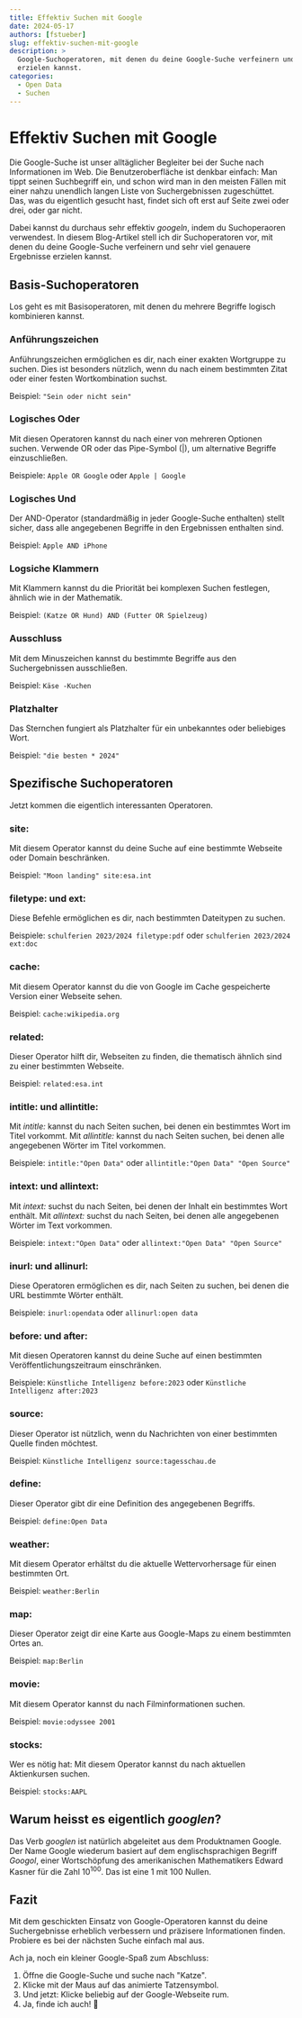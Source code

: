 ```yaml
---
title: Effektiv Suchen mit Google
date: 2024-05-17
authors: [fstueber]
slug: effektiv-suchen-mit-google
description: >
  Google-Suchoperatoren, mit denen du deine Google-Suche verfeinern und sehr viel genauere Ergebnisse 
  erzielen kannst.
categories:
  - Open Data
  - Suchen
---
```


# Effektiv Suchen mit Google

Die Google-Suche ist unser alltäglicher Begleiter bei der Suche nach Informationen im Web. Die Benutzeroberfläche ist denkbar einfach: Man tippt seinen Suchbegriff ein, und schon wird man in den meisten Fällen mit einer nahzu unendlich langen Liste von Suchergebnissen zugeschüttet. Das, was du eigentlich gesucht hast, findet sich oft erst auf Seite zwei oder drei, oder gar nicht. 

Dabei kannst du durchaus sehr effektiv *googeln*, indem du Suchoperaoren verwendest. In diesem Blog-Artikel stell ich dir Suchoperatoren vor, mit denen du deine Google-Suche verfeinern und sehr viel genauere Ergebnisse erzielen kannst.

<!-- more -->

## Basis-Suchoperatoren

Los geht es mit Basisoperatoren, mit denen du mehrere Begriffe logisch kombinieren kannst.

### Anführungszeichen

Anführungszeichen ermöglichen es dir, nach einer exakten Wortgruppe zu suchen. Dies ist besonders nützlich, wenn du nach einem bestimmten Zitat oder einer festen Wortkombination suchst.

Beispiel: `"Sein oder nicht sein"`

### Logisches Oder 

Mit diesen Operatoren kannst du nach einer von mehreren Optionen suchen. Verwende OR oder das Pipe-Symbol (|), um alternative Begriffe einzuschließen.

Beispiele: `Apple OR Google` oder `Apple | Google`

### Logisches Und 

Der AND-Operator (standardmäßig in jeder Google-Suche enthalten) stellt sicher, dass alle angegebenen Begriffe in den Ergebnissen enthalten sind.

Beispiel: `Apple AND iPhone`

### Logsiche Klammern

Mit Klammern kannst du die Priorität bei komplexen Suchen festlegen, ähnlich wie in der Mathematik.

Beispiel: `(Katze OR Hund) AND (Futter OR Spielzeug)`

### Ausschluss

Mit dem Minuszeichen kannst du bestimmte Begriffe aus den Suchergebnissen ausschließen.

Beispiel: `Käse -Kuchen`

### Platzhalter

Das Sternchen fungiert als Platzhalter für ein unbekanntes oder beliebiges Wort.

Beispiel: `"die besten * 2024"`

## Spezifische Suchoperatoren

Jetzt kommen die eigentlich interessanten Operatoren.

### site:

Mit diesem Operator kannst du deine Suche auf eine bestimmte Webseite oder Domain beschränken.

Beispiel: `"Moon landing" site:esa.int`

### filetype: und ext:

Diese Befehle ermöglichen es dir, nach bestimmten Dateitypen zu suchen.

Beispiele: `schulferien 2023/2024 filetype:pdf` oder `schulferien 2023/2024 ext:doc`

### cache:

Mit diesem Operator kannst du die von Google im Cache gespeicherte Version einer Webseite sehen.

Beispiel: `cache:wikipedia.org`

### related:

Dieser Operator hilft dir, Webseiten zu finden, die thematisch ähnlich sind zu einer bestimmten Webseite.

Beispiel: `related:esa.int`

### intitle: und allintitle:

Mit *intitle:* kannst du nach Seiten suchen, bei denen ein bestimmtes Wort im Titel vorkommt. Mit *allintitle:* kannst du nach Seiten suchen, bei denen alle angegebenen Wörter im Titel vorkommen.

Beispiele: `intitle:"Open Data"` oder `allintitle:"Open Data" "Open Source"`

### intext: und allintext:

Mit *intext:* suchst du nach Seiten, bei denen der Inhalt ein bestimmtes Wort enthält. Mit *allintext:* suchst du nach Seiten, bei denen alle angegebenen Wörter im Text vorkommen.

Beispiele: `intext:"Open Data"` oder `allintext:"Open Data" "Open Source"`

### inurl: und allinurl:

Diese Operatoren ermöglichen es dir, nach Seiten zu suchen, bei denen die URL bestimmte Wörter enthält.

Beispiele: `inurl:opendata` oder `allinurl:open data`

### before: und after:

Mit diesen Operatoren kannst du deine Suche auf einen bestimmten Veröffentlichungszeitraum einschränken.

Beispiele: `Künstliche Intelligenz before:2023` oder `Künstliche Intelligenz after:2023`

### source:

Dieser Operator ist nützlich, wenn du Nachrichten von einer bestimmten Quelle finden möchtest.

Beispiel: `Künstliche Intelligenz source:tagesschau.de`

### define:

Dieser Operator gibt dir eine Definition des angegebenen Begriffs.

Beispiel: `define:Open Data`

### weather:

Mit diesem Operator erhältst du die aktuelle Wettervorhersage für einen bestimmten Ort.

Beispiel: `weather:Berlin`

### map:

Dieser Operator zeigt dir eine Karte aus Google-Maps zu einem bestimmten Ortes an.

Beispiel: `map:Berlin`

### movie:

Mit diesem Operator kannst du nach Filminformationen suchen.

Beispiel: `movie:odyssee 2001`

### stocks:

Wer es nötig hat: Mit diesem Operator kannst du nach aktuellen Aktienkursen suchen.

Beispiel: `stocks:AAPL`

## Warum heisst es eigentlich *googlen*?

Das Verb *googlen* ist natürlich abgeleitet aus dem Produktnamen Google. Der Name Google wiederum basiert auf dem englischsprachigen Begriff *Googol*, einer Wortschöpfung des amerikanischen Mathematikers Edward Kasner für die Zahl 10<sup>100</sup>. Das ist eine 1 mit 100 Nullen. 

## Fazit

Mit dem geschickten Einsatz von Google-Operatoren kannst du deine Suchergebnisse erheblich verbessern und präzisere Informationen finden. Probiere es bei der nächsten Suche einfach mal aus.

Ach ja, noch ein kleiner Google-Spaß zum Abschluss:

1. Öffne die Google-Suche und suche nach "Katze".
2. Klicke mit der Maus auf das animierte Tatzensymbol.
3. Und jetzt: Klicke beliebig auf der Google-Webseite rum.
4. Ja, finde ich auch! 🐾
